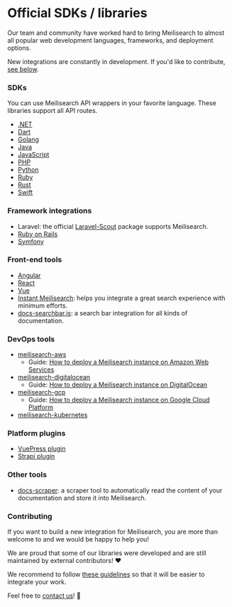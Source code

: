 # Official SDKs / libraries

Our team and community have worked hard to bring Meilisearch to almost all popular web development languages, frameworks, and deployment options.

New integrations are constantly in development. If you'd like to contribute, [see below](/learn/what_is_meilisearch/sdks.md#contributing).

### SDKs

You can use Meilisearch API wrappers in your favorite language. These libraries support all API routes.

- [.NET](https://github.com/meilisearch/meilisearch-dotnet)
- [Dart](https://github.com/meilisearch/meilisearch-dart)
- [Golang](https://github.com/meilisearch/meilisearch-go)
- [Java](https://github.com/meilisearch/meilisearch-java)
- [JavaScript](https://github.com/meilisearch/meilisearch-js)
- [PHP](https://github.com/meilisearch/meilisearch-php)
- [Python](https://github.com/meilisearch/meilisearch-python)
- [Ruby](https://github.com/meilisearch/meilisearch-ruby)
- [Rust](https://github.com/meilisearch/meilisearch-rust)
- [Swift](https://github.com/meilisearch/meilisearch-swift)

### Framework integrations

- Laravel: the official [Laravel-Scout](https://github.com/laravel/scout) package supports Meilisearch.
- [Ruby on Rails](https://github.com/meilisearch/meilisearch-rails)
- [Symfony](https://github.com/meilisearch/meilisearch-symfony)

### Front-end tools

- [Angular](https://github.com/meilisearch/meilisearch-angular)
- [React](https://github.com/meilisearch/meilisearch-react)
- [Vue](https://github.com/meilisearch/meilisearch-vue)
- [Instant Meilisearch](https://github.com/meilisearch/instant-meilisearch): helps you integrate a great search experience with minimum efforts.
- [docs-searchbar.js](https://github.com/meilisearch/docs-searchbar.js): a search bar integration for all kinds of documentation.

### DevOps tools

- [meilisearch-aws](https://github.com/meilisearch/meilisearch-aws)
  - Guide: [How to deploy a Meilisearch instance on Amazon Web Services](/learn/cookbooks/aws.md)
- [meilisearch-digitalocean](https://github.com/meilisearch/meilisearch-digitalocean)
  - Guide: [How to deploy a Meilisearch instance on DigitalOcean](/learn/cookbooks/digitalocean_droplet.md)
- [meilisearch-gcp](https://github.com/meilisearch/meilisearch-gcp)
  - Guide: [How to deploy a Meilisearch instance on Google Cloud Platform](/learn/cookbooks/gcp.md)
- [meilisearch-kubernetes](https://github.com/meilisearch/meilisearch-kubernetes)

### Platform plugins

- [VuePress plugin](https://github.com/meilisearch/vuepress-plugin-meilisearch)
- [Strapi plugin](https://github.com/meilisearch/strapi-plugin-meilisearch/)

### Other tools

- [docs-scraper](https://github.com/meilisearch/docs-scraper): a scraper tool to automatically read the content of your documentation and store it into Meilisearch.

### Contributing

If you want to build a new integration for Meilisearch, you are more than welcome to and we would be happy to help you!

We are proud that some of our libraries were developed and are still maintained by external contributors! ♥️

We recommend to follow [these guidelines](https://github.com/meilisearch/integrations-guides) so that it will be easier to integrate your work.

Feel free to [contact us](/learn/what_is_meilisearch/contact.md)! 🙂
